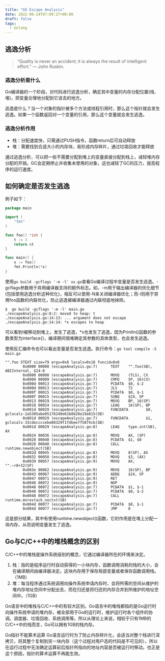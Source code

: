 ```yaml
---
title: "GO Escape Analysis"
date: 2022-06-24T07:09:27+08:00
draft: false
tags:
  - Golang
---
```


## 逃逸分析
>“Quality is never an accident; it is always the result of intelligent effort.” — John Ruskin.

### 逃逸分析是什么
Go编译器的一个阶段，对代码进行逃逸分析，确定其中变量的内存分配位置(栈、堆)，把变量合理地分配到它该去的地方。

逃逸是什么？当一个对象的指针被多个方法或线程引用时，那么这个指针就会发生逃逸。如果一个函数返回对一个变量的引用，那么这个变量就会发生逃逸。

### 逃逸分析作用

- 栈：分配速度快，只需通过PUSH指令，函数return后可自动释放
- 堆：需要找到合适大小的内存块，易形成内存碎片，通过垃圾回收才能释放

通过逃逸分析，可以把一些不需要分配到堆上的变量直接分配到栈上，减轻堆内存分配的开销。GC会定期停止并收集未使用的对象，这也减轻了GC的压力，提高程序的运行速度。

## 如何确定是否发生逃逸

例子如下：

```go
package main

import (
	"fmt"
)

func foo() *int {
	t := 3
	return &t
}

func main() {
	x := foo()
	fmt.Println(*x)
}
```

使用`go build -gcflags '-m -l' xx.go`查看Go编译过程中变量是否发生逃逸。-gcflags参数用于弃用编译器支持的额外标志。如，-m用于输出编译器的优化细节(包括使用逃逸分析这种优化)，相反可以使用-N来关闭编译器优化；而-l则用于禁用foo函数的内联优化，防止逃逸被编译器通过内联彻底地抹除。

```shell
$  go build -gcflags '-m -l' main.go
./escapeAnalysis.go:8:2: moved to heap: t
./escapeAnalysis.go:14:13: ... argument does not escape
./escapeAnalysis.go:14:14: *x escapes to heap
```

可以看到t被移动到堆上，发生了逃逸，*x也发生了逃逸，因为Println()函数的参数类型为interface{}，编译期间很难确定其参数的具体类型，也会发生逃逸。

使用反汇编命令也可以看出变量是否发生逃逸。执行命令：`go tool compile -S main.go`

```shell
"".foo STEXT size=79 args=0x8 locals=0x18 funcid=0x0
        0x0000 00000 (escapeAnalysis.go:7)      TEXT    "".foo(SB), ABIInternal, $24-8
        0x0000 00000 (escapeAnalysis.go:7)      MOVQ    (TLS), CX
        0x0009 00009 (escapeAnalysis.go:7)      CMPQ    SP, 16(CX)
        0x000d 00013 (escapeAnalysis.go:7)      PCDATA  $0, $-2
        0x000d 00013 (escapeAnalysis.go:7)      JLS     72
        0x000f 00015 (escapeAnalysis.go:7)      PCDATA  $0, $-1
        0x000f 00015 (escapeAnalysis.go:7)      SUBQ    $24, SP
        0x0013 00019 (escapeAnalysis.go:7)      MOVQ    BP, 16(SP)
        0x0018 00024 (escapeAnalysis.go:7)      LEAQ    16(SP), BP
        0x001d 00029 (escapeAnalysis.go:7)      FUNCDATA        $0, gclocals·2a5305abe05176240e61b8620e19a815(SB)
        0x001d 00029 (escapeAnalysis.go:7)      FUNCDATA        $1, gclocals·33cdeccccebe80329f1fdbee7f5874cb(SB)
        0x001d 00029 (escapeAnalysis.go:8)      LEAQ    type.int(SB), AX
        0x0024 00036 (escapeAnalysis.go:8)      MOVQ    AX, (SP)
        0x0028 00040 (escapeAnalysis.go:8)      PCDATA  $1, $0
        0x0028 00040 (escapeAnalysis.go:8)      CALL    runtime.newobject(SB)
        0x002d 00045 (escapeAnalysis.go:8)      MOVQ    8(SP), AX
        0x0032 00050 (escapeAnalysis.go:8)      MOVQ    $3, (AX)
        0x0039 00057 (escapeAnalysis.go:9)      MOVQ    AX, "".~r0+32(SP)
        0x003e 00062 (escapeAnalysis.go:9)      MOVQ    16(SP), BP
        0x0043 00067 (escapeAnalysis.go:9)      ADDQ    $24, SP
        0x0047 00071 (escapeAnalysis.go:9)      RET
        0x0048 00072 (escapeAnalysis.go:9)      NOP
        0x0048 00072 (escapeAnalysis.go:7)      PCDATA  $1, $-1
        0x0048 00072 (escapeAnalysis.go:7)      PCDATA  $0, $-2
        0x0048 00072 (escapeAnalysis.go:7)      CALL    runtime.morestack_noctxt(SB)
        0x004d 00077 (escapeAnalysis.go:7)      PCDATA  $0, $-1
        0x004d 00077 (escapeAnalysis.go:7)      JMP     0

```

这是部分结果，其中有使用runtime.newobject()函数，它的作用是在堆上分配一块内存，从而说明变量发生了逃逸。

## Go与C/C++中的堆栈概念的区别

C/C++中的堆栈是操作系统级别的概念，它通过编译器所在的环境来决定。

1. 栈：指的是程序运行时自动获得的一小块内存，函数调用消耗的栈的大小，会在编译期间由编译器决定。这块内存用于保存局部变量或者保存函数调用栈。（1MB）
2. 堆：每当程序通过系统调用向操作系统申请内存时，会将所需的空间从维护的堆内存地址空间中分配出去，而在归还是将归还的内存合并到所维护的地址空间中。（1GB）

Go语言中的堆栈与C/C++中的有较大区别。Go语言中的堆栈都指的是Go运行时向操作系统申请的堆内存，被全部用于Go的运行时，维护运行时各个组件的协调。调度器、垃圾回收、系统调用等。所以从理论上来说，相较于只有1MB的C/C++中的栈而言，Go可以拥有1GB的栈内存。

Go指针不能算术运算
Go语言运行时为了防止内存碎片化，会适当对整个栈进行深拷贝，将其整个复制到另一块内存（这个过程对用户态的代码是不可见的），所以在运行过程中无法确定运算前后指针所指向的地址内容是否被运行时移动。也正是这个原因，指针的算术运算不再能生效。

 

